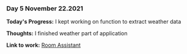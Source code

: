 ### Day 5 November 22.2021

**Today's Progress:** I kept working on function to extract weather data

**Thoughts:** I finished weather part of application

**Link to work:** [Room Assistant](https://github.com/Pablo203/RoomAssistant/)